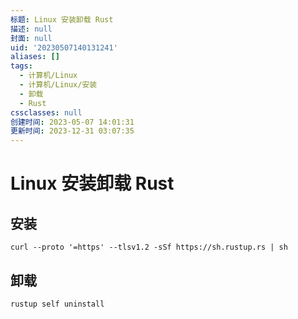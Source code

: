 ```yaml
---
标题: Linux 安装卸载 Rust
描述: null
封面: null
uid: '20230507140131241'
aliases: []
tags:
  - 计算机/Linux
  - 计算机/Linux/安装
  - 卸载
  - Rust
cssclasses: null
创建时间: 2023-05-07 14:01:31
更新时间: 2023-12-31 03:07:35
---
```


# Linux 安装卸载 Rust

## 安装

```shell
curl --proto '=https' --tlsv1.2 -sSf https://sh.rustup.rs | sh
```

## 卸载

```shell
rustup self uninstall
```
